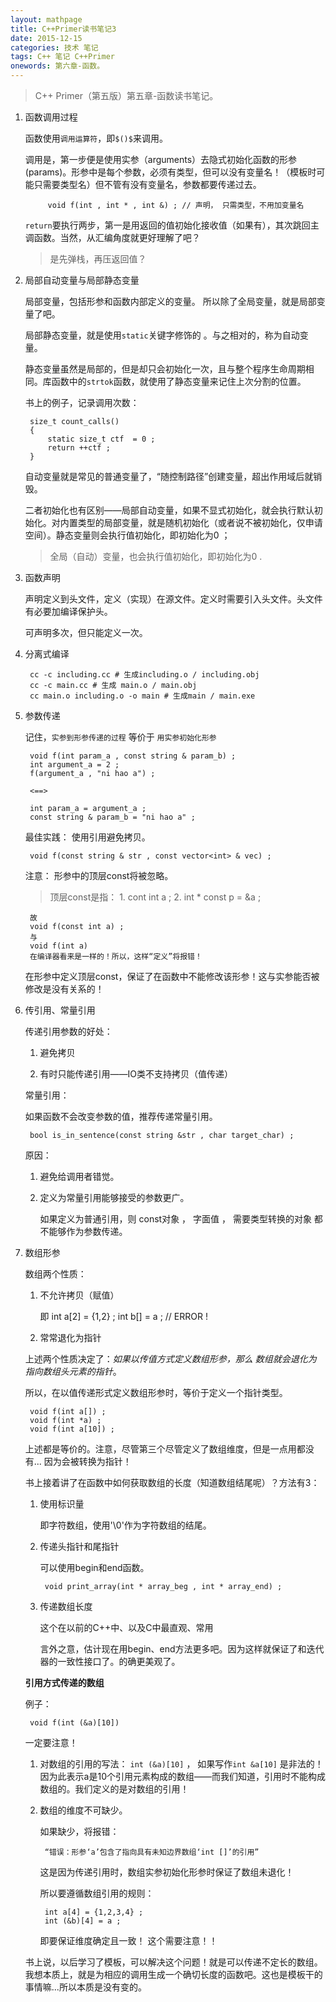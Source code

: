 ```yaml
---
layout: mathpage
title: C++Primer读书笔记3
date: 2015-12-15
categories: 技术 笔记 
tags: C++ 笔记 C++Primer
onewords: 第六章-函数。
---
```

> C++ Primer（第五版）第五章-函数读书笔记。

1. 函数调用过程

    函数使用`调用运算符`，即`$()$`来调用。

    调用是，第一步便是使用实参（arguments）去隐式初始化函数的形参(params)。形参中是每个参数，必须有类型，但可以没有变量名！（模板时可能只需要类型名）但不管有没有变量名，参数都要传递过去。

            void f(int , int * , int &) ; // 声明， 只需类型，不用加变量名

    `return`要执行两步，第一是用返回的值初始化接收值（如果有），其次跳回主调函数。当然，从汇编角度就更好理解了吧？

    > 是先弹栈，再压返回值？

2. 局部自动变量与局部静态变量

    局部变量，包括形参和函数内部定义的变量。 所以除了全局变量，就是局部变量了吧。

    局部静态变量，就是使用`static`关键字修饰的 。与之相对的，称为自动变量。
    
    静态变量虽然是局部的，但是却只会初始化一次，且与整个程序生命周期相同。库函数中的`strtok`函数，就使用了静态变量来记住上次分割的位置。

    书上的例子，记录调用次数：

        size_t count_calls()
        {
            static size_t ctf  = 0 ;
            return ++ctf ;
        }
    
    自动变量就是常见的普通变量了，“随控制路径”创建变量，超出作用域后就销毁。

    二者初始化也有区别——局部自动变量，如果不显式初始化，就会执行默认初始化。对内置类型的局部变量，就是随机初始化（或者说不被初始化，仅申请空间）。静态变量则会执行值初始化，即初始化为0 ；

    > 全局（自动）变量，也会执行值初始化，即初始化为0 .

3. 函数声明

    声明定义到头文件，定义（实现）在源文件。定义时需要引入头文件。头文件有必要加编译保护头。

    可声明多次，但只能定义一次。

4. 分离式编译

        cc -c including.cc # 生成including.o / including.obj
        cc -c main.cc # 生成 main.o / main.obj
        cc main.o including.o -o main # 生成main / main.exe

5. 参数传递

    记住，`实参到形参传递的过程` 等价于 `用实参初始化形参`

        void f(int param_a , const string & param_b) ;
        int argument_a = 2 ;
        f(argument_a , "ni hao a") ;

        <==>

        int param_a = argument_a ;
        const string & param_b = "ni hao a" ;

    最佳实践： 使用引用避免拷贝。

        void f(const string & str , const vector<int> & vec) ;

    注意： 形参中的顶层const将被忽略。

    > 顶层const是指： 1. cont int a ; 2. int * const p = &a ;

        故
        void f(const int a) ;
        与
        void f(int a)
        在编译器看来是一样的！所以，这样“定义”将报错！

    在形参中定义顶层const，保证了在函数中不能修改该形参！这与实参能否被修改是没有关系的！

6. 传引用、常量引用

    传递引用参数的好处：

    1. 避免拷贝

    2. 有时只能传递引用——IO类不支持拷贝（值传递）

    常量引用：

    如果函数不会改变参数的值，推荐传递常量引用。

        bool is_in_sentence(const string &str , char target_char) ;

    原因：

    1. 避免给调用者错觉。

    2. 定义为常量引用能够接受的参数更广。

        如果定义为普通引用，则 const对象 ， 字面值 ， 需要类型转换的对象 都不能够作为参数传递。

7. 数组形参

    数组两个性质：

    1. 不允许拷贝（赋值）

        即
            int a[2] = {1,2} ;
            int b[] = a ; // ERROR !

    2. 常常退化为指针

    上述两个性质决定了：*如果以传值方式定义数组形参，那么 数组就会退化为 指向数组头元素的指针*。

    所以，在以值传递形式定义数组形参时，等价于定义一个指针类型。

        void f(int a[]) ;
        void f(int *a) ;
        void f(int a[10]) ; 

    上述都是等价的。注意，尽管第三个尽管定义了数组维度，但是一点用都没有... 因为会被转换为指针！

    书上接着讲了在函数中如何获取数组的长度（知道数组结尾呢）？方法有3：

    1. 使用标识量

        即字符数组，使用'\0'作为字符数组的结尾。

    2. 传递头指针和尾指针

        可以使用begin和end函数。

            void print_array(int * array_beg , int * array_end) ;

    3. 传递数组长度

        这个在以前的C++中、以及C中最直观、常用

        言外之意，估计现在用begin、end方法更多吧。因为这样就保证了和迭代器的一致性接口了。的确更美观了。


    **引用方式传递的数组**

    例子：

        void f(int (&a)[10])

    一定要注意！

    1. 对数组的引用的写法： `int (&a)[10]` ， 如果写作`int &a[10]` 是非法的！因为此表示a是10个引用元素构成的数组——而我们知道，引用时不能构成数组的。我们定义的是对数组的引用！

    2. 数组的维度不可缺少。

        如果缺少，将报错：

            “错误：形参‘a’包含了指向具有未知边界数组‘int []’的引用”

        这是因为传递引用时，数组实参初始化形参时保证了数组未退化！

        所以要遵循数组引用的规则：

            int a[4] = {1,2,3,4} ;
            int (&b)[4] = a ;

        即要保证维度确定且一致！ 这个需要注意！！

    书上说，以后学习了模板，可以解决这个问题！就是可以传递不定长的数组。我想本质上，就是为相应的调用生成一个确切长度的函数吧。这也是模板干的事情嘛...所以本质是没有变的。




    

